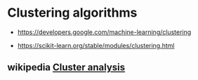 # Clustering algorithms

- https://developers.google.com/machine-learning/clustering

- https://scikit-learn.org/stable/modules/clustering.html

## wikipedia [Cluster analysis](https://en.wikipedia.org/wiki/Cluster_analysis)


